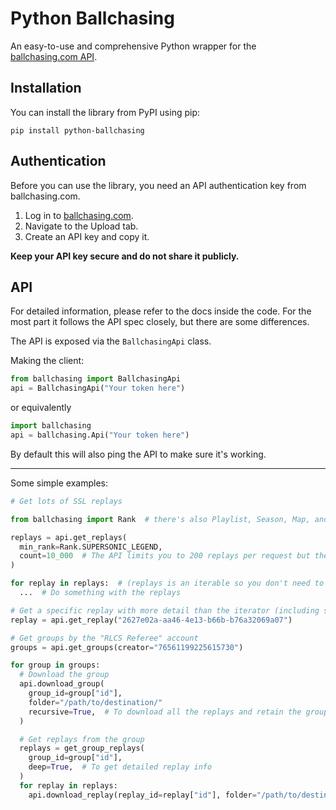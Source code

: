 # Python Ballchasing
An easy-to-use and comprehensive Python wrapper for the [ballchasing.com API](https://ballchasing.com/doc/api).

## Installation
You can install the library from PyPI using pip:
```
pip install python-ballchasing
```

## Authentication
Before you can use the library, you need an API authentication key from ballchasing.com.
1. Log in to [ballchasing.com](https://ballchasing.com/).
2. Navigate to the Upload tab.
3. Create an API key and copy it.
   
**Keep your API key secure and do not share it publicly.**

## API
For detailed information, please refer to the docs inside the code. For the most part it follows the API spec closely, but there are some differences.

The API is exposed via the `BallchasingApi` class.

Making the client:
```python
from ballchasing import BallchasingApi
api = BallchasingApi("Your token here")
```
or equivalently
```python
import ballchasing
api = ballchasing.Api("Your token here")
```
By default this will also ping the API to make sure it's working.

---
Some simple examples:
```python
# Get lots of SSL replays

from ballchasing import Rank  # there's also Playlist, Season, Map, and more

replays = api.get_replays(
  min_rank=Rank.SUPERSONIC_LEGEND,
  count=10_000  # The API limits you to 200 replays per request but the library handles this for you
)

for replay in replays:  # (replays is an iterable so you don't need to wait for all the replays to be collected)
  ...  # Do something with the replays
```

```python
# Get a specific replay with more detail than the iterator (including stats!)
replay = api.get_replay("2627e02a-aa46-4e13-b66b-b76a32069a07")
```

```python
# Get groups by the "RLCS Referee" account
groups = api.get_groups(creator="76561199225615730")

for group in groups:
  # Download the group
  api.download_group(
    group_id=group["id"],
    folder="/path/to/destination/"
    recursive=True,  # To download all the replays and retain the group structure with subfolders
  )

  # Get replays from the group
  replays = get_group_replays(
    group_id=group["id"],
    deep=True,  # To get detailed replay info
  )
  for replay in replays:
    api.download_replay(replay_id=replay["id"], folder="/path/to/destination/")  # You could also download like this
```
